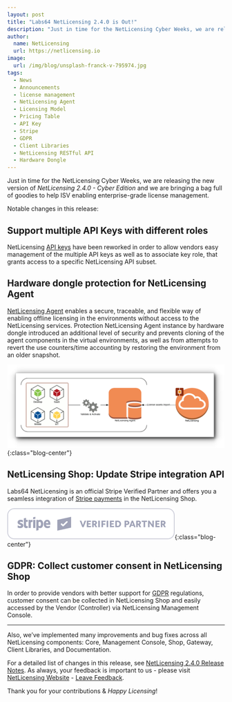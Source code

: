 ```yaml
---
layout: post
title: "Labs64 NetLicensing 2.4.0 is Out!"
description: "Just in time for the NetLicensing Cyber Weeks, we are releasing the new version of NetLicensing Cyber Edition"
author:
  name: NetLicensing
  url: https://netlicensing.io
image:
  url: /img/blog/unsplash-franck-v-795974.jpg
tags:
  - News
  - Announcements
  - license management
  - NetLicensing Agent
  - Licensing Model
  - Pricing Table
  - API Key
  - Stripe
  - GDPR
  - Client Libraries
  - NetLicensing RESTful API
  - Hardware Dongle
---
```


Just in time for the NetLicensing Cyber Weeks, we are releasing the new version of *NetLicensing 2.4.0 - Cyber Edition* and we are bringing a bag full of goodies to help ISV enabling enterprise-grade license management.

Notable changes in this release:

## Support multiple API Keys with different roles

NetLicensing [API keys](https://netlicensing.io/wiki/security) have been reworked in order to allow vendors easy management of the multiple API keys as well as to associate key role, that grants access to a specific NetLicensing API subset.

## Hardware dongle protection for NetLicensing Agent

[NetLicensing Agent](https://netlicensing.io/wiki/netlicensing-agent) enables a secure, traceable, and flexible way of enabling offline licensing in the environments without access to the NetLicensing services. Protection NetLicensing Agent instance by hardware dongle introduced an additional level of security and prevents cloning of the agent components in the virtual environments, as well as from attempts to revert the use counters/time accounting by restoring the environment from an older snapshot.

![NetLicensing Agent](/img/blog/netlicensing-239-offline-agent.png "NetLicensing Agent"){:class="blog-center"}

## NetLicensing Shop: Update Stripe integration API

Labs64 NetLicensing is an official Stripe Verified Partner and offers you a seamless integration of [Stripe payments](https://netlicensing.io/wiki/stripe) in the NetLicensing Shop.

![Stripe](/img/blog/stripe-L_White_Outline@2x.png "Stripe Verified Partner"){:class="blog-center"}

## GDPR: Collect customer consent in NetLicensing Shop

In order to provide vendors with better support for [GDPR](https://netlicensing.io/wiki/privacy-center) regulations, customer consent can be collected in NetLicensing Shop and easily accessed by the Vendor (Controller) via NetLicensing Management Console.

---

Also, we’ve implemented many improvements and bug fixes across all NetLicensing components: Core, Management Console, Shop, Gateway, Client Libraries, and Documentation.


For a detailed list of changes in this release, see [NetLicensing 2.4.0 Release Notes](https://netlicensing.io/wiki/netlicensing-2-4-0-final).
As always, your feedback is important to us - please visit [NetLicensing Website](https://netlicensing.io) - [Leave Feedback](/contact/).

Thank you for your contributions & *Happy Licensing*!
